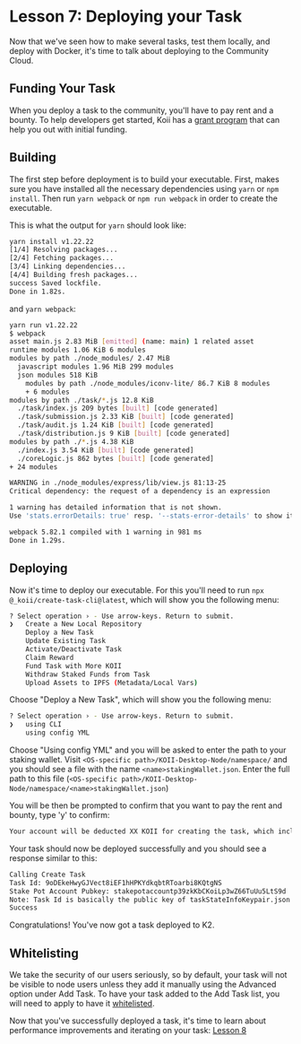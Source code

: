 # Lesson 7: Deploying your Task

Now that we've seen how to make several tasks, test them locally, and deploy with Docker, it's time to talk about deploying to the Community Cloud.

## Funding Your Task

When you deploy a task to the community, you'll have to pay rent and a bounty. To help developers get started, Koii has a [grant program](https://www.koii.network/founders) that can help you out with initial funding.

## Building

The first step before deployment is to build your executable. First, makes sure you have installed all the necessary dependencies using `yarn` or `npm install`. Then run `yarn webpack` or `npm run webpack` in order to create the executable.

This is what the output for `yarn` should look like:

```bash
yarn install v1.22.22
[1/4] Resolving packages...
[2/4] Fetching packages...
[3/4] Linking dependencies...
[4/4] Building fresh packages...
success Saved lockfile.
Done in 1.82s.
```

and `yarn webpack`:

```bash
yarn run v1.22.22
$ webpack
asset main.js 2.83 MiB [emitted] (name: main) 1 related asset
runtime modules 1.06 KiB 6 modules
modules by path ./node_modules/ 2.47 MiB
  javascript modules 1.96 MiB 299 modules
  json modules 518 KiB
    modules by path ./node_modules/iconv-lite/ 86.7 KiB 8 modules
    + 6 modules
modules by path ./task/*.js 12.8 KiB
  ./task/index.js 209 bytes [built] [code generated]
  ./task/submission.js 2.33 KiB [built] [code generated]
  ./task/audit.js 1.24 KiB [built] [code generated]
  ./task/distribution.js 9 KiB [built] [code generated]
modules by path ./*.js 4.38 KiB
  ./index.js 3.54 KiB [built] [code generated]
  ./coreLogic.js 862 bytes [built] [code generated]
+ 24 modules

WARNING in ./node_modules/express/lib/view.js 81:13-25
Critical dependency: the request of a dependency is an expression

1 warning has detailed information that is not shown.
Use 'stats.errorDetails: true' resp. '--stats-error-details' to show it.

webpack 5.82.1 compiled with 1 warning in 981 ms
Done in 1.29s.
```

## Deploying

Now it's time to deploy our executable. For this you'll need to run `npx @_koii/create-task-cli@latest`, which will show you the following menu:

```bash
? Select operation › - Use arrow-keys. Return to submit.
❯   Create a New Local Repository
    Deploy a New Task
    Update Existing Task
    Activate/Deactivate Task
    Claim Reward
    Fund Task with More KOII
    Withdraw Staked Funds from Task
    Upload Assets to IPFS (Metadata/Local Vars)
```

Choose "Deploy a New Task", which will show you the following menu:

```bash
? Select operation › - Use arrow-keys. Return to submit.
❯   using CLI
    using config YML
```

Choose "Using config YML" and you will be asked to enter the path to your staking wallet. Visit `<OS-specific path>/KOII-Desktop-Node/namespace/` and you should see a file with the name `<name>stakingWallet.json`. Enter the full path to this file (`<OS-specific path>/KOII-Desktop-Node/namespace/<name>stakingWallet.json`)

You will be then be prompted to confirm that you want to pay the rent and bounty, type 'y' to confirm:

```bash
Your account will be deducted XX KOII for creating the task, which includes the rent exemption(XX KOII) and bounty amount fees (XX KOII) › (y/N)
```

Your task should now be deployed successfully and you should see a response similar to this:

```bash
Calling Create Task
Task Id: 9oDEkeHwyGJVect8iEF1hHPKYdkqbtRToarbi8KQtgNS
Stake Pot Account Pubkey: stakepotaccountp39zkKbCKoiLp3wZ66TuUu5LtS9d
Note: Task Id is basically the public key of taskStateInfoKeypair.json
Success
```

Congratulations! You've now got a task deployed to K2.

## Whitelisting

We take the security of our users seriously, so by default, your task will not be visible to node users unless they add it manually using the Advanced option under Add Task. To have your task added to the Add Task list, you will need to apply to have it [whitelisted](https://docs.koii.network/develop/write-a-koii-task/task-development-guide/task-development-flow/whitelist-task).

Now that you've successfully deployed a task, it's time to learn about performance improvements and iterating on your task: [Lesson 8](../Lesson%208/README.md)
